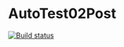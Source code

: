 # AutoTest02Post
[![Build status](https://ci.appveyor.com/api/projects/status/9rglr82s8hakdxl3?svg=true)](https://ci.appveyor.com/project/MarinaZhukova807/autotest02post)
